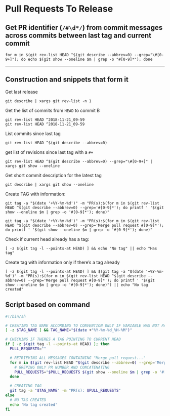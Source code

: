 # Pull Requests To Release

## Get PR identifier (`/#\d*/`) from commit messages across commits between last tag and current commit

    for m in $(git rev-list HEAD ^$(git describe --abbrev=0) --grep="\#[0-9+]"); do echo $(git show --oneline $m | grep -o "#[0-9]*"); done

---

## Construction and snippets that form it

Get last release

    git describe | xargs git rev-list -n 1

Get the list of commits from `HEAD` to commit B

    git rev-list HEAD ^2018-11-21_09-59
    git rev-list HEAD ^2018-11-21_09-59

List commits since last tag

    git rev-list HEAD ^$(git describe --abbrev=0)

get list of revisions since last tag with a `#+`

    git rev-list HEAD ^$(git describe --abbrev=0) --grep="\#[0-9+]" | xargs git show --oneline

Get short commit description for the latest tag

    git describe | xargs git show --oneline

Create TAG with information:

    git tag -a "$(date '+%Y-%m-%d')" -m "PR(s):$(for m in $(git rev-list HEAD ^$(git describe --abbrev=0) --grep='#[0-9]*'); do printf ' '$(git show --oneline $m | grep -o '#[0-9]*'); done)"
    
    git tag -a "$(date '+%Y-%m-%d')" -m "PR(s):$(for m in $(git rev-list HEAD ^$(git describe --abbrev=0) --grep='Merge pull request #[0-9]*'); do printf ' '$(git show --oneline $m | grep -o '#[0-9]*'); done)"

Check if current head already has a tag:

    [ -z $(git tag -l --points-at HEAD) ] && echo "No tag" || echo "Has tag"

Create tag with information only if there’s a tag already

    [ -z $(git tag -l --points-at HEAD) ] && $(git tag -a "$(date '+%Y-%m-%d')" -m "PR(s):$(for m in $(git rev-list HEAD ^$(git describe --abbrev=0) --grep='Merge pull request #[0-9]*'); do printf ' '$(git show --oneline $m | grep -o '#[0-9]*'); done)") || echo "No tag created"


## Script based on command

```bash
#!/bin/sh

# CREATING TAG NAME ACCORDING TO CONVENTION ONLY IF VARIABLE WAS NOT PASSED ALREADY
[ -z $TAG_NAME ] && TAG_NAME="$(date +"%Y-%m-%d_%H-%M")"

# CHECKING IF THERES A TAG POINTING TO CURRENT HEAD
if [ -z $(git tag -l --points-at HEAD) ]; then
  PULL_REQUESTS=""

  # RETRIEVING ALL MESSAGES CONTAINING "Merge pull request..."
  for m in $(git rev-list HEAD ^$(git describe --abbrev=0) --grep='Merge pull request #[0-9]*'); do
    # GREPING ONLY PR NUMBER AND CONCATENATING
    PULL_REQUESTS="$PULL_REQUESTS $(git show --oneline $m | grep -o '#[0-9]*')"
  done

  # CREATING TAG
  git tag -a "$TAG_NAME" -m "PR(s): $PULL_REQUESTS"
else
  # NO TAG CREATED
  echo 'No tag created'
fi

```

